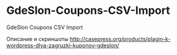 GdeSlon-Coupons-CSV-Import
==========================

GdeSlon Coupons CSV Import

Описание и скриншоты http://casepress.org/products/plagin-k-wordpress-dlya-zagruzki-kuponov-gdeslon/
